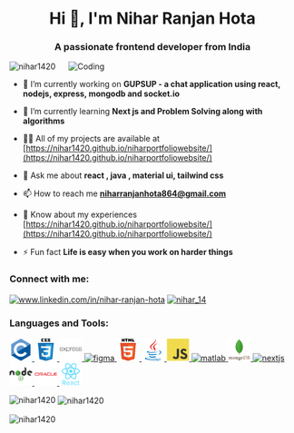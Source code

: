 
<h1 align="center">Hi 👋, I'm Nihar Ranjan Hota</h1>
<h3 align="center">A passionate frontend developer from India</h3>
<img align="right" alt="Coding" width="400" src="https://encrypted-tbn0.gstatic.com/images?q=tbn:ANd9GcQelKwpVcKd8BG-PSoKyLTX9rNcuXNY-eTAMJXA64P2&s">


<p align="left"> <img src="https://komarev.com/ghpvc/?username=nihar1420&label=Profile%20views&color=0e75b6&style=flat" alt="nihar1420" /> </p>

- 🔭 I’m currently working on **GUPSUP - a chat application using react, nodejs, express, mongodb and socket.io**

- 🌱 I’m currently learning **Next js and Problem Solving along with algorithms**

- 👨‍💻 All of my projects are available at [https://nihar1420.github.io/niharportfoliowebsite/](https://nihar1420.github.io/niharportfoliowebsite/)

- 💬 Ask me about **react , java , material ui, tailwind css**

- 📫 How to reach me **niharranjanhota864@gmail.com**

- 📄 Know about my experiences [https://nihar1420.github.io/niharportfoliowebsite/](https://nihar1420.github.io/niharportfoliowebsite/)

- ⚡ Fun fact **Life is easy when you work on harder things**

<h3 align="left">Connect with me:</h3>
<p align="left">
<a href="https://linkedin.com/in/www.linkedin.com/in/nihar-ranjan-hota" target="blank"><img align="center" src="https://raw.githubusercontent.com/rahuldkjain/github-profile-readme-generator/master/src/images/icons/Social/linked-in-alt.svg" alt="www.linkedin.com/in/nihar-ranjan-hota" height="30" width="40" /></a>
<a href="https://instagram.com/nihar_14" target="blank"><img align="center" src="https://raw.githubusercontent.com/rahuldkjain/github-profile-readme-generator/master/src/images/icons/Social/instagram.svg" alt="nihar_14" height="30" width="40" /></a>
</p>

<h3 align="left">Languages and Tools:</h3>
<p align="left"> <a href="https://www.cprogramming.com/" target="_blank" rel="noreferrer"> <img src="https://raw.githubusercontent.com/devicons/devicon/master/icons/c/c-original.svg" alt="c" width="40" height="40"/> </a> <a href="https://www.w3schools.com/css/" target="_blank" rel="noreferrer"> <img src="https://raw.githubusercontent.com/devicons/devicon/master/icons/css3/css3-original-wordmark.svg" alt="css3" width="40" height="40"/> </a> <a href="https://expressjs.com" target="_blank" rel="noreferrer"> <img src="https://raw.githubusercontent.com/devicons/devicon/master/icons/express/express-original-wordmark.svg" alt="express" width="40" height="40"/> </a> <a href="https://www.figma.com/" target="_blank" rel="noreferrer"> <img src="https://www.vectorlogo.zone/logos/figma/figma-icon.svg" alt="figma" width="40" height="40"/> </a> <a href="https://www.w3.org/html/" target="_blank" rel="noreferrer"> <img src="https://raw.githubusercontent.com/devicons/devicon/master/icons/html5/html5-original-wordmark.svg" alt="html5" width="40" height="40"/> </a> <a href="https://www.java.com" target="_blank" rel="noreferrer"> <img src="https://raw.githubusercontent.com/devicons/devicon/master/icons/java/java-original.svg" alt="java" width="40" height="40"/> </a> <a href="https://developer.mozilla.org/en-US/docs/Web/JavaScript" target="_blank" rel="noreferrer"> <img src="https://raw.githubusercontent.com/devicons/devicon/master/icons/javascript/javascript-original.svg" alt="javascript" width="40" height="40"/> </a> <a href="https://www.mathworks.com/" target="_blank" rel="noreferrer"> <img src="https://upload.wikimedia.org/wikipedia/commons/2/21/Matlab_Logo.png" alt="matlab" width="40" height="40"/> </a> <a href="https://www.mongodb.com/" target="_blank" rel="noreferrer"> <img src="https://raw.githubusercontent.com/devicons/devicon/master/icons/mongodb/mongodb-original-wordmark.svg" alt="mongodb" width="40" height="40"/> </a> <a href="https://nextjs.org/" target="_blank" rel="noreferrer"> <img src="https://cdn.worldvectorlogo.com/logos/nextjs-2.svg" alt="nextjs" width="40" height="40"/> </a> <a href="https://nodejs.org" target="_blank" rel="noreferrer"> <img src="https://raw.githubusercontent.com/devicons/devicon/master/icons/nodejs/nodejs-original-wordmark.svg" alt="nodejs" width="40" height="40"/> </a> <a href="https://www.oracle.com/" target="_blank" rel="noreferrer"> <img src="https://raw.githubusercontent.com/devicons/devicon/master/icons/oracle/oracle-original.svg" alt="oracle" width="40" height="40"/> </a> <a href="https://reactjs.org/" target="_blank" rel="noreferrer"> <img src="https://raw.githubusercontent.com/devicons/devicon/master/icons/react/react-original-wordmark.svg" alt="react" width="40" height="40"/> </a> </p>

<p><img align="left" src="https://github-readme-stats.vercel.app/api/top-langs?username=nihar1420&show_icons=true&locale=en&layout=compact" alt="nihar1420" /></p>

<p>&nbsp;<img align="center" src="https://github-readme-stats.vercel.app/api?username=nihar1420&show_icons=true&locale=en" alt="nihar1420" /></p>

<p><img align="center" src="https://github-readme-streak-stats.herokuapp.com/?user=nihar1420&" alt="nihar1420" /></p>
